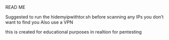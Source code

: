 READ ME

Suggested to run the hidemyipwithtor.sh before scanning any IPs you don’t want to find you
Also use a VPN

this is created for educational purposes in realtion for pentesting 
